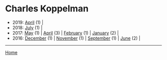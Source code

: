 # Charles Koppelman

  * 2019: 
      [April](./charles-koppelman-2019-04.md) (1) | 
  * 2018: 
      [July](./charles-koppelman-2018-07.md) (1) | 
  * 2017: 
      [May](./charles-koppelman-2017-05.md) (1) | 
      [April](./charles-koppelman-2017-04.md) (3) | 
      [February](./charles-koppelman-2017-02.md) (1) | 
      [January](./charles-koppelman-2017-01.md) (2) | 
  * 2016: 
      [December](./charles-koppelman-2016-12.md) (1) | 
      [November](./charles-koppelman-2016-11.md) (1) | 
      [September](./charles-koppelman-2016-09.md) (1) | 
      [June](./charles-koppelman-2016-06.md) (2) | 

----

[Home](../)
